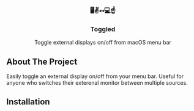 <!-- PROJECT LOGO -->
<br />
<p align="center">
  <h3 align="center">🖥✌️⭤💻☝️</h3>

  <h3 align="center">Toggled</h3>

  <p align="center">
    Toggle external displays on/off from macOS menu bar
    <br />
  </p>
 </p>
  
<!-- ABOUT THE PROJECT -->
## About The Project

Easily toggle an external display on/off from your menu bar. Useful for anyone who switches their exterenal monitor between multiple sources.

<!-- INSTALLATION -->
## Installation
